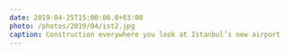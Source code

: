 ```yaml
---
date: 2019-04-25T15:00:00.0+03:00
photo: /photos/2019/04/ist2.jpg
caption: Construction everywhere you look at Istanbul’s new airport
---
```

